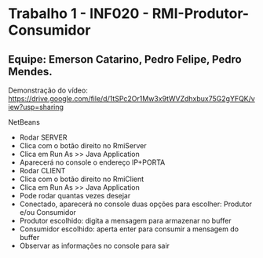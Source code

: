 # Trabalho 1 - INF020 - RMI-Produtor-Consumidor
## Equipe: Emerson Catarino, Pedro Felipe, Pedro Mendes.

Demonstração do vídeo:
https://drive.google.com/file/d/1tSPc2Or1Mw3x9tWVZdhxbux75G2gYFQK/view?usp=sharing

NetBeans

* Rodar SERVER
* Clica com o botão direito no RmiServer
* Clica em Run As >> Java Application
* Aparecerá no console o endereço IP+PORTA
* Rodar CLIENT
* Clica com o botão direito no RmiClient
* Clica em Run As >> Java Application
* Pode rodar quantas vezes desejar
* Conectado, aparecerá no console duas opções para escolher: Produtor e/ou Consumidor
* Produtor escolhido: digita a mensagem para armazenar no buffer
* Consumidor escolhido: aperta enter para consumir a mensagem do buffer
* Observar as informações no console para sair